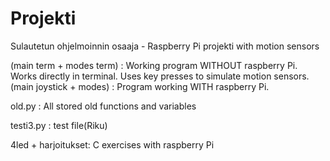 # Projekti

Sulautetun ohjelmoinnin osaaja - Raspberry Pi projekti with motion sensors

(main term + modes term) : Working program WITHOUT raspberry Pi. Works directly in terminal. Uses key presses to simulate motion sensors.
(main joystick + modes) : Program working WITH raspberry Pi.

old.py : All stored old functions and variables

testi3.py : test file(Riku)

4led + harjoitukset:  C exercises with raspberry Pi
